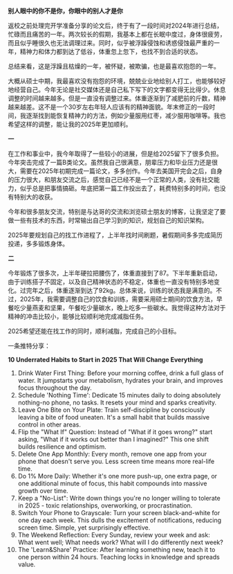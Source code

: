 **别人眼中的你不是你，你眼中的别人才是你**

返校之前处理完开学准备分享的论文后，终于有了一段时间对2024年进行总结，忙碌而且痛苦的一年。两次较长的假期，我基本上都在长眠中度过，身体很疲劳，而且似乎睡很久也无法调理过来。同时，似乎被浮躁侵蚀和诱惑侵蚀最严重的一年，精神力和体力都到达了低谷，体重忽上忽下，也找不到合适的状态。

总结来看，这是浮躁且枯燥的一年，被怀疑，被欺骗，也是最喜欢抱怨的一年。

大概从硕士中期，我最喜欢没有抱怨的环境，兢兢业业地给别人打工，也能够较好地经营自己。今年无论是社交媒体还是自己私下写下的文字都变得无比得少。休息调整的时间越来越多。但是一直没有调整过来。体重逐渐到了减肥前的斤数，精神越来越差。这不是一个30岁左右年轻人应该有的精神面貌。年末修正的一段时间，我逐渐找到能恢复精神力的方法，例如少量服用红枣，减少服用咖啡等。我也希望这样的调整，能让我的2025年更加顺利。

**一**

在工作和事业中，我今年取得了一些较小的进展，但是给2025留下了很多负担。今年突击完成了一篇B类论文。虽然我自己很满意，朋辈压力和毕业压力还是很大，需要在2025年初期完成一篇论文，多多创作。今年去美国开完会之后，自身的压力很大，和朋友交流之后，感觉自己已经不是一个正常的人类，没有社交能力，似乎总是把事情搞砸。年底把第一篇工作投出去了，耗费特别多的时间，也没有特别大的收获。

今年和很多朋友交流，特别是与达哥的交流和浏览硕士朋友的博客，让我坚定了要做一些有技术的东西，时常输出自己学习到的知识，规划自己的知识架构。

2025年要规划自己的找工作进程了，上半年找时间刷题，暑假期间多多完成简历投递，多多锻炼身体。

**二**

今年锻炼了很多次，上半年硬拉把腰伤了，体重直接到了87。下半年重新启动，由于训练搭子不固定，以及自己精神状态的不稳定，体重也一直没有特别多地变化。过完年之后，体重逐渐到达了92kg。总体来说，训练的状态我是满意的。不过，2025年，我需要调整自己的饮食和训练，需要采用硕士期间的饮食方法，早餐吃少量燕麦和坚果，午餐吃少量碳水，晚上吃多一些碳水。我觉得这种方法对于精神的冲击比较小，能够比较顺利地完成减脂任务。

2025希望还能在找工作的同时，顺利减脂，完成自己的小目标。

一条推特分享：

**10 Underrated Habits to Start in 2025 That Will Change Everything**

1. Drink Water First Thing: Before your morning coffee, drink a full glass of water. It jumpstarts your metabolism, hydrates your brain, and improves focus throughout the day.
2. Schedule 'Nothing Time': Dedicate 15 minutes daily to doing absolutely nothing-no phone, no tasks. It resets your mind and sparks creativity.
3. Leave One Bite on Your Plate: Train self-discipline by consciously leaving a bite of food uneaten. It's a small habit that builds massive control in other areas.
4. Flip the "What If" Question: Instead of "What if it goes wrong?" start asking, "What if it works out better than I imagined?" This one shift builds resilience and optimism.
5. Delete One App Monthly: Every month, remove one app from your phone that doesn't serve you. Less screen time means more real-life time.
6. Do 1% More Daily: Whether it's one more push-up, one extra page, or one additional minute of focus, this habit compounds into massive growth over time.
7. Keep a "No-List": Write down things you're no longer willing to tolerate in 2025 - toxic relationships, overworking, or procrastination.
8. Switch Your Phone to Grayscale: Turn your screen black-and-white for one day each week. This dulls the excitement of notifications, reducing screen time. Simple, yet surprisingly effective.
9. The Weekend Reflection: Every Sunday, review your week and ask: What went well; What needs work? What will I do differently next week?
10. The 'Learn&Share' Practice: After learning something new, teach it to one person within 24 hours. Teaching locks in knowledge and spreads value.